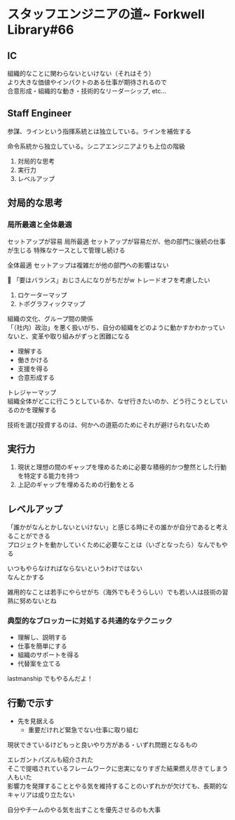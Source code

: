 # スタッフエンジニアの道~ Forkwell Library#66

## IC
組織的なことに関わらないといけない（それはそう）  
より大きな価値やインパクトのある仕事が期待されるので  
合意形成・組織的な動き・技術的なリーダーシップ, etc...

## Staff Engineer
参謀、ラインという指揮系統とは独立している。ラインを補佐する

命令系統から独立している。シニアエンジニアよりも上位の階級

1. 対局的な思考
2. 実行力
3. レベルアップ

## 対局的な思考
### 局所最適と全体最適
セットアップが容易
局所最適
セットアップが容易だが、他の部門に後続の仕事が生じる
特殊なケースとして管理し続ける

全体最適
セットアップは複雑だが他の部門への影響はない

:memo: 「要はバランス」おじさんになりがちだがw トレードオフを考慮したい

1. ロケーターマップ
2. トポグラフィックマップ

組織の文化、グループ間の関係  
「（社内）政治」を悪く扱いがち、自分の組織をどのように動かすかわかっていないと、変革や取り組みがずっと困難になる

- 理解する
- 働きかける
- 支援を得る
- 合意形成する

トレジャーマップ  
組織全体がどこに行こうとしているか、なぜ行きたいのか、どう行こうとしているのかを理解する

技術を選び投資するのは、何かへの道筋のためにそれが避けられないため

## 実行力
1. 現状と理想の間のギャップを埋めるために必要な積極的かつ整然とした行動を特定する能力を持つ
2. 上記のギャップを埋めるための行動をとる

##  レベルアップ
「誰かがなんとかしないといけない」と感じる時にその誰かが自分であると考えることができる  
プロジェクトを動かしていくために必要なことは（いざとなったら）なんでもやる

いつもやらなければならないというわけではない  
なんとかする

雑用的なことは若手にやらせがち（海外でもそうらしい）でも若い人は技術の習熟に努めないとね  

### 典型的なブロッカーに対処する共通的なテクニック

- 理解し、説明する
- 仕事を簡単にする
- 組織のサポートを得る
- 代替案を立てる

lastmanship でもやるんだよ！

## 行動で示す
- 先を見据える
  - 重要だけれど緊急でない仕事に取り組む

現状できているけどもっと良いやり方がある・いずれ問題となるもの

エレガントパズルも紹介された  
そこで提唱されているフレームワークに忠実になりすぎた結果燃え尽きてしまう人もいた  
影響力を発揮することとやる気を維持することのいずれかが欠けても、長期的なキャリアは成り立たない

自分やチームのやる気を出すことを優先させるのも大事  

